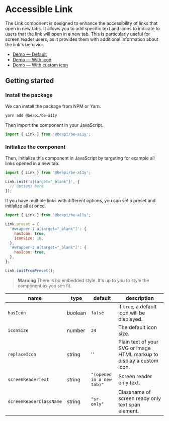 # Accessible Link

The Link component is designed to enhance the accessibility of links that open in new tabs. It allows you to add specific text and icons to indicate to users that the link will open in a new tab. This is particularly useful for screen reader users, as it provides them with additional information about the link's behavior.

* [Demo — Default](https://codepen.io/beapi/full/JoPeWgV)
* [Demo — With icon](https://codepen.io/beapi/full/GgKwmgq)
* [Demo — With custom icon](https://codepen.io/beapi/full/KwPrmpQ)

## Getting started

### Install the package

We can install the package from NPM or Yarn.

```bash
yarn add @beapi/be-a11y
```

Then import the component in your JavaScript.

```js
import { Link } from '@beapi/be-a11y';
```

### Initialize the component

Then, initialize this component in JavaScript by targeting for example all links opened in a new tab.

```js
import { Link } from '@beapi/be-a11y';

Link.init('a[target="_blank"]', {
  // Options here
});
```

If you have multiple links with different options, you can set a preset and initialize all at once.

```js
import { Link } from '@beapi/be-a11y';

Link.preset = {
  '#wrapper-1 a[target="_blank"]': {
    hasIcon: true,
    iconSize: 16,
  },
  '#wrapper-2 a[target="_blank"]': {
    hasIcon: true,
  },
};

Link.initFromPreset();
```

> **Warning**
> There is no embedded style. It's up to you to style the component as you see fit.

| name                   | type                      | default            | description                                     |
|------------------------|---------------------------|--------------------|-------------------------------------------------|
| `hasIcon`   | boolean       | `false`            | if `true`, a default icon will be displayed. |
| `iconSize`       | number                    | `24`           | The default icon size.                                |
| `replaceIcon`        | string                    | '' | Plain text of your SVG or image HTML markup to display a custom icon.                                 |
| `screenReaderText`        | string                    | `"(opened in a new tab)"` | Screen reader only text.                                 |
| `screenReaderClassName`        | string                    | `"sr-only"` | Classname of screen ready only text span element.                                 |
